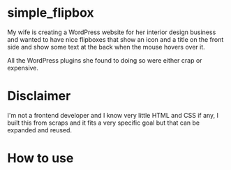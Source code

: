 # simple_flipbox
My wife is creating a WordPress website for her interior design business and wanted to have nice flipboxes that show an icon and a title on the front side and show some text at the back when the mouse hovers over it.

All the WordPress plugins she found to doing so were either crap or expensive.

# Disclaimer
I'm not a frontend developer and I know very little HTML and CSS if any, I built this from scraps and it fits a very specific goal but that can be expanded and reused.

# How to use
